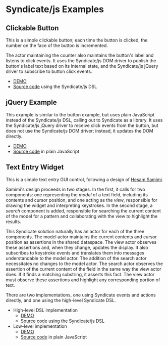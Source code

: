 ---
---

# Syndicate/js Examples

## Clickable Button

This is a simple clickable button; each time the button is clicked,
the number on the face of the button is incremented.

The actor maintaining the counter also maintains the button's label
and listens to click events. It uses the Syndicate/js DOM driver to
publish the button's label text based on its internal state, and the
Syndicate/js jQuery driver to subscribe to button click events.

 - [DEMO](button/)
 - [Source code](button/index.js) using the Syndicate/js DSL

## jQuery Example

This example is similar to the button example, but uses plain
JavaScript instead of the Syndicate/js DSL, calling out to Syndicate
as a library. It uses the Syndicate/js jQuery driver to receive click
events from the button, but does not use the Syndicate/js DOM driver;
instead, it updates the DOM directly.

 - [DEMO](jquery/)
 - [Source code](jquery/index.js) in plain JavaScript

## Text Entry Widget

This is a simple text entry GUI control, following a design of
[Hesam Samimi](http://www.hesam.us/cs/cooplangs/textfield.pdf).

Samimi's design proceeds in two stages. In the first, it calls for two
components: one representing the *model* of a text field, including
its contents and cursor position, and one acting as the *view*,
responsible for drawing the widget and interpreting keystrokes. In the
second stage, a *search* component is added, responsible for searching
the current content of the model for a pattern and collaborating with
the view to highlight the results.

This Syndicate solution naturally has an actor for each of the three
components. The model actor maintains the current contents and cursor
position as assertions in the shared dataspace. The view actor
observes these assertions and, when they change, updates the display.
It also subscribes to keystroke events and translates them into
messages understandable to the model actor. The addition of the search
actor necessitates no changes to the model actor. The search actor
observes the assertion of the current content of the field in the same
way the view actor does. If it finds a matching substring, it asserts
this fact. The view actor must observe these assertions and highlight
any corresponding portion of text.

There are two implementations, one using Syndicate events and actions
directly, and one using the high-level Syndicate DSL.

 - High-level DSL implementation
    - [DEMO](textfield-dsl/)
    - [Source code](textfield-dsl/index.js) using the Syndicate/js DSL
 - Low-level implementation
    - [DEMO](textfield/)
    - [Source code](textfield/index.js) in plain JavaScript

